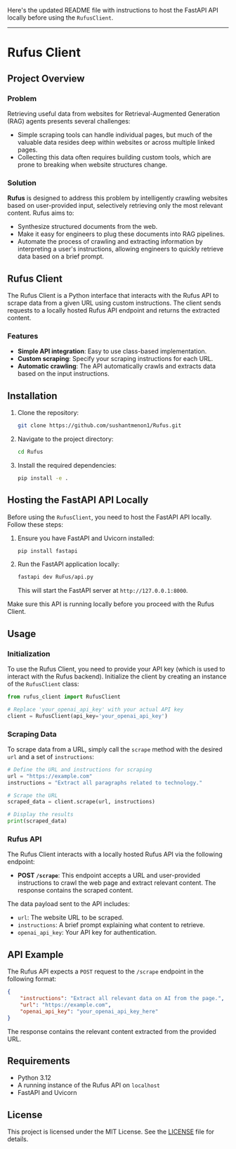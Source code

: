 Here's the updated README file with instructions to host the FastAPI API locally before using the `RufusClient`.

---

# Rufus Client

## Project Overview

### Problem

Retrieving useful data from websites for Retrieval-Augmented Generation (RAG) agents presents several challenges:
- Simple scraping tools can handle individual pages, but much of the valuable data resides deep within websites or across multiple linked pages.
- Collecting this data often requires building custom tools, which are prone to breaking when website structures change.

### Solution

**Rufus** is designed to address this problem by intelligently crawling websites based on user-provided input, selectively retrieving only the most relevant content. Rufus aims to:
- Synthesize structured documents from the web.
- Make it easy for engineers to plug these documents into RAG pipelines.
- Automate the process of crawling and extracting information by interpreting a user's instructions, allowing engineers to quickly retrieve data based on a brief prompt.

## Rufus Client

The Rufus Client is a Python interface that interacts with the Rufus API to scrape data from a given URL using custom instructions. The client sends requests to a locally hosted Rufus API endpoint and returns the extracted content.

### Features
- **Simple API integration**: Easy to use class-based implementation.
- **Custom scraping**: Specify your scraping instructions for each URL.
- **Automatic crawling**: The API automatically crawls and extracts data based on the input instructions.

## Installation

1. Clone the repository:
   ```bash
   git clone https://github.com/sushantmenon1/Rufus.git
   ```
2. Navigate to the project directory:
   ```bash
   cd Rufus
   ```
3. Install the required dependencies:
   ```bash
   pip install -e .
   ```

## Hosting the FastAPI API Locally

Before using the `RufusClient`, you need to host the FastAPI API locally. Follow these steps:

1. Ensure you have FastAPI and Uvicorn installed:
   ```bash
   pip install fastapi
   ```

2. Run the FastAPI application locally:
   ```bash
   fastapi dev RuFus/api.py
   ```

   This will start the FastAPI server at `http://127.0.0.1:8000`.

Make sure this API is running locally before you proceed with the Rufus Client.

## Usage

### Initialization

To use the Rufus Client, you need to provide your API key (which is used to interact with the Rufus backend). Initialize the client by creating an instance of the `RufusClient` class:

```python
from rufus_client import RufusClient

# Replace 'your_openai_api_key' with your actual API key
client = RufusClient(api_key='your_openai_api_key')
```

### Scraping Data

To scrape data from a URL, simply call the `scrape` method with the desired `url` and a set of `instructions`:

```python
# Define the URL and instructions for scraping
url = "https://example.com"
instructions = "Extract all paragraphs related to technology."

# Scrape the URL
scraped_data = client.scrape(url, instructions)

# Display the results
print(scraped_data)
```

### Rufus API

The Rufus Client interacts with a locally hosted Rufus API via the following endpoint:
- **POST `/scrape`**: This endpoint accepts a URL and user-provided instructions to crawl the web page and extract relevant content. The response contains the scraped content.

The data payload sent to the API includes:
- `url`: The website URL to be scraped.
- `instructions`: A brief prompt explaining what content to retrieve.
- `openai_api_key`: Your API key for authentication.

## API Example

The Rufus API expects a `POST` request to the `/scrape` endpoint in the following format:

```json
{
    "instructions": "Extract all relevant data on AI from the page.",
    "url": "https://example.com",
    "openai_api_key": "your_openai_api_key_here"
}
```

The response contains the relevant content extracted from the provided URL.

## Requirements

- Python 3.12
- A running instance of the Rufus API on `localhost`
- FastAPI and Uvicorn

## License

This project is licensed under the MIT License. See the [LICENSE](LICENSE) file for details.
